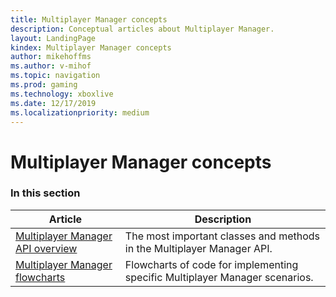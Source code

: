 ```yaml
---
title: Multiplayer Manager concepts
description: Conceptual articles about Multiplayer Manager.
layout: LandingPage
kindex: Multiplayer Manager concepts
author: mikehoffms
ms.author: v-mihof
ms.topic: navigation
ms.prod: gaming
ms.technology: xboxlive
ms.date: 12/17/2019
ms.localizationpriority: medium
---
```


# Multiplayer Manager concepts


### In this section

| Article | Description |
|---------|-------------|
| [Multiplayer Manager API overview](live-multiplayer-manager-api-overview.md) | The most important classes and methods in the Multiplayer Manager API. |
| [Multiplayer Manager flowcharts](flowcharts/live-mm-flowcharts-nav.md) | Flowcharts of code for implementing specific Multiplayer Manager scenarios. |
